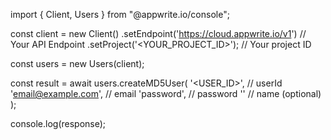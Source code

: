 import { Client, Users } from "@appwrite.io/console";

const client = new Client()
    .setEndpoint('https://cloud.appwrite.io/v1') // Your API Endpoint
    .setProject('&lt;YOUR_PROJECT_ID&gt;'); // Your project ID

const users = new Users(client);

const result = await users.createMD5User(
    '<USER_ID>', // userId
    'email@example.com', // email
    'password', // password
    '<NAME>' // name (optional)
);

console.log(response);
